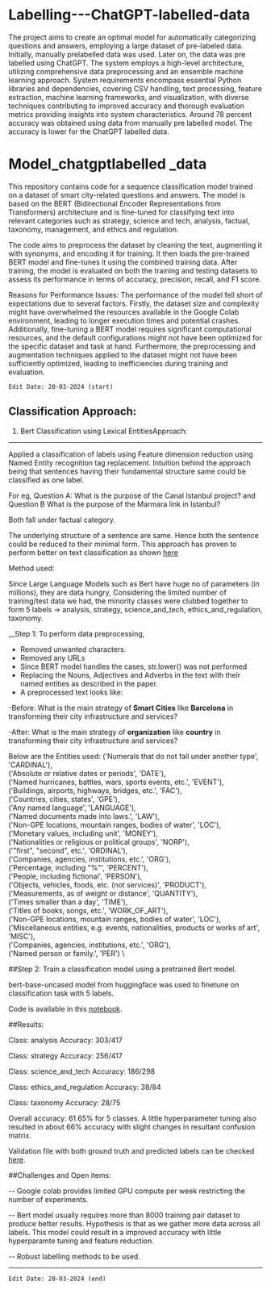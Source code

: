 # Labelling---ChatGPT-labelled-data

The project aims to create an optimal model for automatically categorizing questions and answers, employing a large dataset of pre-labeled data. Initially, manually prelabelled data was used. Later on, the data was pre labelled using ChatGPT. The system employs a high-level architecture, utilizing comprehensive data preprocessing and an ensemble machine learning approach. System requirements encompass essential Python libraries and dependencies, covering CSV handling, text processing, feature extraction, machine learning frameworks, and visualization, with diverse techniques contributing to improved accuracy and thorough evaluation metrics providing insights into system characteristics. Around 78 percent accuracy was obtained using data from manually pre labelled model. The accuracy is lower for the ChatGPT labelled data. 

# Model_chatgptlabelled _data

This repository contains code for a sequence classification model trained on a dataset of smart city-related questions and answers. The model is based on the BERT (Bidirectional Encoder Representations from Transformers) architecture and is fine-tuned for classifying text into relevant categories such as strategy, science and tech, analysis, factual, taxonomy, management, and ethics and regulation.

The code aims to preprocess the dataset by cleaning the text, augmenting it with synonyms, and encoding it for training. It then loads the pre-trained BERT model and fine-tunes it using the combined training data. After training, the model is evaluated on both the training and testing datasets to assess its performance in terms of accuracy, precision, recall, and F1 score.

Reasons for Performance Issues: The performance of the model fell short of expectations due to several factors. Firstly, the dataset size and complexity might have overwhelmed the resources available in the Google Colab environment, leading to longer execution times and potential crashes. Additionally, fine-tuning a BERT model requires significant computational resources, and the default configurations might not have been optimized for the specific dataset and task at hand. Furthermore, the preprocessing and augmentation techniques applied to the dataset might not have been sufficiently optimized, leading to inefficiencies during training and evaluation.


`Edit Date: 20-03-2024 (start)`

Classification Approach:
---

1. Bert Classification using Lexical EntitiesApproach:
---


Applied a classification of labels using Feature dimension reduction using Named Entity recognition tag replacement.
Intuition behind the approach being that sentences having their fundamental structure same could be classified as one label.

For eg, 
Question A: What is the purpose of the Canal Istanbul project?
and 
Question B 	What is the purpose of the Marmara link in Istanbul?

Both fall under factual category.

The underlying structure of a sentence are same. Hence both the sentence could be reduced to their minimal form. 
This approach has proven to perform better on text classification as shown  [here](https://www.researchgate.net/publication/370890955_Multi-Class_Document_Classification_Using_Lexical_Ontology-Based_Deep_Learning)



Method used: 

Since Large Language Models such as Bert have huge no of parameters (in millions), they are data hungry, Considering the limited number of training/test data we had, the minority classes were clubbed together to form 5 labels -> analysis, strategy, science_and_tech, ethics_and_regulation, taxonomy.


__Step 1: To perform data preprocessing, 
- Removed unwanted characters.
- Removed any URLs
- Since BERT model handles the cases, str.lower() was not performed
- Replacing the Nouns, Adjectives and Adverbs in the text with their named entities as described in the paper.
- A preprocessed text looks like:

-Before: What is the main strategy of __Smart Cities__ like __Barcelona__ in transforming their city infrastructure and services?

-After: What is the main strategy of __organization__ like __country__ in transforming their city infrastructure and services? 

Below are the Entities used:
('Numerals that do not fall under another type', 'CARDINAL'),\
 ('Absolute or relative dates or periods', 'DATE'),\
 ('Named hurricanes, battles, wars, sports events, etc.', 'EVENT'), \
 ('Buildings, airports, highways, bridges, etc.', 'FAC'), \
 ('Countries, cities, states', 'GPE'), \
 ('Any named language', 'LANGUAGE'), \
 ('Named documents made into laws.', 'LAW'), \
 ('Non-GPE locations, mountain ranges, bodies of water', 'LOC'), \
 ('Monetary values, including unit', 'MONEY'), \
 ('Nationalities or religious or political groups', 'NORP'), \
 ('"first", "second", etc.', 'ORDINAL'), \
 ('Companies, agencies, institutions, etc.', 'ORG'), \
 ('Percentage, including "%"', 'PERCENT'), \
 ('People, including fictional', 'PERSON'), \
 ('Objects, vehicles, foods, etc. (not services)', 'PRODUCT'), \
 ('Measurements, as of weight or distance', 'QUANTITY'), \
 ('Times smaller than a day', 'TIME'), \
 ('Titles of books, songs, etc.', 'WORK_OF_ART'), \
 ('Non-GPE locations, mountain ranges, bodies of water', 'LOC'), \
 ('Miscellaneous entities, e.g. events, nationalities, products or works of art',
  'MISC'), \
 ('Companies, agencies, institutions, etc.', 'ORG'), \
 ('Named person or family.', 'PER') \

##Step 2: Train a classification model using a pretrained Bert model. 

bert-base-uncased model from huggingface was used to finetune on classification task with 5 labels.

Code is available in this [notebook](BERT_classification_with_NER.ipynb).

##Results:

Class: analysis
Accuracy: 303/417

Class: strategy
Accuracy: 256/417

Class: science_and_tech
Accuracy: 186/298

Class: ethics_and_regulation
Accuracy: 38/84

Class: taxonomy
Accuracy: 28/75

Overall accuracy: 61.65% for 5 classes.
A little hyperparameter tuning also resulted in about 66% accuracy with slight changes in resultant confusion matrix.

Validation file with both ground truth and predicted labels can be checked [here](5labelpredictions.csv).

##Challenges and Open items:

-- Google colab provides limited GPU compute per week restricting the number of experiments.

-- Bert model usually requires more than 8000 training pair dataset to produce better results. Hypothesis is that as we gather more data across all labels. 
This model could result in a improved accuracy with little hyperparamte tuning and feature reduction.

-- Robust labelling methods to be used. 

--------------

`Edit Date: 20-03-2024 (end)`


